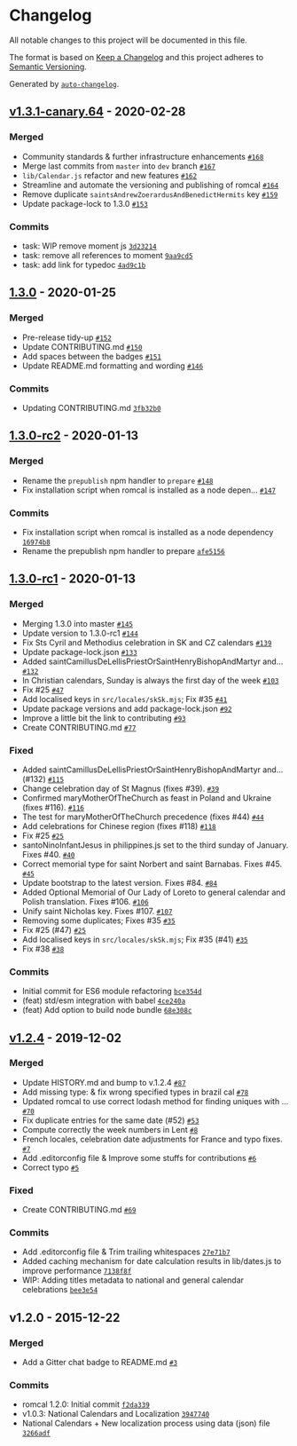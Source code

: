 # Changelog

All notable changes to this project will be documented in this file.

The format is based on [Keep a Changelog](https://keepachangelog.com/en/1.0.0/)
and this project adheres to [Semantic Versioning](https://semver.org/spec/v2.0.0.html).

Generated by [`auto-changelog`](https://github.com/CookPete/auto-changelog).

## [v1.3.1-canary.64](https://github.com/romcal/romcal/compare/1.3.0...v1.3.1-canary.64) - 2020-02-28

### Merged

- Community standards & further infrastructure enhancements [`#168`](https://github.com/romcal/romcal/pull/168)
- Merge last commits from `master` into `dev` branch [`#167`](https://github.com/romcal/romcal/pull/167)
- `lib/Calendar.js` refactor and new features [`#162`](https://github.com/romcal/romcal/pull/162)
- Streamline and automate the versioning and publishing of romcal [`#164`](https://github.com/romcal/romcal/pull/164)
- Remove duplicate `saintsAndrewZoerardusAndBenedictHermits` key [`#159`](https://github.com/romcal/romcal/pull/159)
- Update package-lock to 1.3.0 [`#153`](https://github.com/romcal/romcal/pull/153)

### Commits

- task: WIP remove moment js [`3d23214`](https://github.com/romcal/romcal/commit/3d232147e93943b1ea28d3d5dc70563054dad43a)
- task: remove all references to moment [`9aa9cd5`](https://github.com/romcal/romcal/commit/9aa9cd5e00ff58f75bf5def6c1ec0d6bdaef4b24)
- task: add link for typedoc [`4ad9c1b`](https://github.com/romcal/romcal/commit/4ad9c1bc52d8f2f575541f6c15a5a80e4610525a)

## [1.3.0](https://github.com/romcal/romcal/compare/1.3.0-rc2...1.3.0) - 2020-01-25

### Merged

- Pre-release tidy-up [`#152`](https://github.com/romcal/romcal/pull/152)
- Update CONTRIBUTING.md [`#150`](https://github.com/romcal/romcal/pull/150)
- Add spaces between the badges [`#151`](https://github.com/romcal/romcal/pull/151)
- Update README.md formatting and wording [`#146`](https://github.com/romcal/romcal/pull/146)

### Commits

- Updating CONTRIBUTING.md [`3fb32b0`](https://github.com/romcal/romcal/commit/3fb32b0120333fc742f8cb27014818b572a0d5e4)

## [1.3.0-rc2](https://github.com/romcal/romcal/compare/1.3.0-rc1...1.3.0-rc2) - 2020-01-13

### Merged

- Rename the `prepublish` npm handler to `prepare` [`#148`](https://github.com/romcal/romcal/pull/148)
- Fix installation script when romcal is installed as a node depen… [`#147`](https://github.com/romcal/romcal/pull/147)

### Commits

- Fix installation script when romcal is installed as a node dependency [`16974b8`](https://github.com/romcal/romcal/commit/16974b857da94a6d335423d17874a51c7c24ad74)
- Rename the prepublish npm handler to prepare [`afe5156`](https://github.com/romcal/romcal/commit/afe51564e2eb0b74d7988a7ab7019092e333de55)

## [1.3.0-rc1](https://github.com/romcal/romcal/compare/v1.2.4...1.3.0-rc1) - 2020-01-13

### Merged

- Merging 1.3.0 into master [`#145`](https://github.com/romcal/romcal/pull/145)
- Update version to 1.3.0-rc1 [`#144`](https://github.com/romcal/romcal/pull/144)
- Fix Sts Cyril and Methodius celebration in SK and CZ calendars [`#139`](https://github.com/romcal/romcal/pull/139)
- Update package-lock.json [`#133`](https://github.com/romcal/romcal/pull/133)
- Added saintCamillusDeLellisPriestOrSaintHenryBishopAndMartyr and… [`#132`](https://github.com/romcal/romcal/pull/132)
- In Christian calendars, Sunday is always the first day of the week [`#103`](https://github.com/romcal/romcal/pull/103)
- Fix #25 [`#47`](https://github.com/romcal/romcal/pull/47)
- Add localised keys in `src/locales/skSk.mjs`; Fix #35 [`#41`](https://github.com/romcal/romcal/pull/41)
- Update package versions and add package-lock.json [`#92`](https://github.com/romcal/romcal/pull/92)
- Improve a little bit the link to contributing [`#93`](https://github.com/romcal/romcal/pull/93)
- Create CONTRIBUTING.md [`#77`](https://github.com/romcal/romcal/pull/77)

### Fixed

- Added saintCamillusDeLellisPriestOrSaintHenryBishopAndMartyr and… (#132) [`#115`](https://github.com/romcal/romcal/issues/115)
- Change celebration day of St Magnus (fixes #39). [`#39`](https://github.com/romcal/romcal/issues/39)
- Confirmed maryMotherOfTheChurch as feast in Poland and Ukraine (fixes #116). [`#116`](https://github.com/romcal/romcal/issues/116)
- The test for maryMotherOfTheChurch precedence (fixes #44) [`#44`](https://github.com/romcal/romcal/issues/44)
- Add celebrations for Chinese region (fixes #118) [`#118`](https://github.com/romcal/romcal/issues/118)
- Fix #25 [`#25`](https://github.com/romcal/romcal/issues/25)
- santoNinoInfantJesus in philippines.js set to the third sunday of January. Fixes #40. [`#40`](https://github.com/romcal/romcal/issues/40)
- Correct memorial type for saint Norbert and saint Barnabas. Fixes #45. [`#45`](https://github.com/romcal/romcal/issues/45)
- Update bootstrap to the latest version. Fixes #84. [`#84`](https://github.com/romcal/romcal/issues/84)
- Added Optional Memorial of Our Lady of Loreto to general calendar and Polish translation. Fixes #106. [`#106`](https://github.com/romcal/romcal/issues/106)
- Unify saint Nicholas key. Fixes #107. [`#107`](https://github.com/romcal/romcal/issues/107)
- Removing some duplicates; Fixes #35 [`#35`](https://github.com/romcal/romcal/issues/35)
- Fix #25 (#47) [`#25`](https://github.com/romcal/romcal/issues/25)
- Add localised keys in `src/locales/skSk.mjs`; Fix #35 (#41) [`#35`](https://github.com/romcal/romcal/issues/35)
- Fix #38 [`#38`](https://github.com/romcal/romcal/issues/38)

### Commits

- Initial commit for ES6 module refactoring [`bce354d`](https://github.com/romcal/romcal/commit/bce354de6228fcba6f5d763a4b915733cdc9e92d)
- (feat) std/esm integration with babel [`4ce240a`](https://github.com/romcal/romcal/commit/4ce240a35ee378062674e74cf83157bf91d3c5ef)
- (feat) Add option to build node bundle [`68e308c`](https://github.com/romcal/romcal/commit/68e308c0fe86a7d2da29e627f31445dd382213f0)

## [v1.2.4](https://github.com/romcal/romcal/compare/v1.2.0...v1.2.4) - 2019-12-02

### Merged

- Update HISTORY.md and bump to v.1.2.4 [`#87`](https://github.com/romcal/romcal/pull/87)
- Add missing type:  & fix wrong specified types in brazil cal [`#78`](https://github.com/romcal/romcal/pull/78)
- Updated romcal to use correct lodash method for finding uniques with … [`#70`](https://github.com/romcal/romcal/pull/70)
- Fix duplicate entries for the same date (#52) [`#53`](https://github.com/romcal/romcal/pull/53)
- Compute correctly the week numbers in Lent [`#8`](https://github.com/romcal/romcal/pull/8)
- French locales, celebration date adjustments for France and typo fixes. [`#7`](https://github.com/romcal/romcal/pull/7)
- Add .editorconfig file & Improve some stuffs for contributions [`#6`](https://github.com/romcal/romcal/pull/6)
- Correct typo [`#5`](https://github.com/romcal/romcal/pull/5)

### Fixed

- Create CONTRIBUTING.md [`#69`](https://github.com/romcal/romcal/issues/69)

### Commits

- Add .editorconfig file & Trim trailing whitespaces [`27e71b7`](https://github.com/romcal/romcal/commit/27e71b7825957e88087b136e47e8e409f37538c0)
- Added caching mechanism for date calculation results in lib/dates.js to improve performance [`7138f8f`](https://github.com/romcal/romcal/commit/7138f8f36f011378d65b5a52f0594d948e545391)
- WIP: Adding titles metadata to national and general calendar celebrations [`bee3e54`](https://github.com/romcal/romcal/commit/bee3e5430c0dd4d03b92d0ee9e925f203a60a920)

## v1.2.0 - 2015-12-22

### Merged

- Add a Gitter chat badge to README.md [`#3`](https://github.com/romcal/romcal/pull/3)

### Commits

- romcal 1.2.0: Initial commit [`f2da339`](https://github.com/romcal/romcal/commit/f2da339993e3cab29d27adf431cc49e84936d4e9)
- v1.0.3: National Calendars and Localization [`3947740`](https://github.com/romcal/romcal/commit/3947740d7e96e6a37375ffc11d9b0d94fc4965cd)
- National Calendars + New localization process using data (json) file [`3266adf`](https://github.com/romcal/romcal/commit/3266adf2ef0463f220db59acd4e483a8c5fe5a26)
